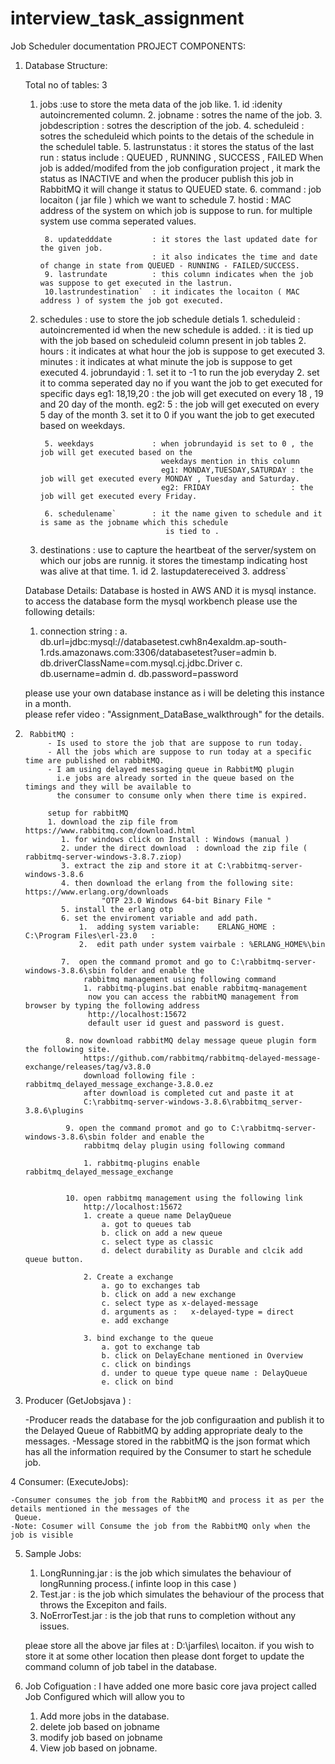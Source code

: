 # interview_task_assignment
Job Scheduler documentation
PROJECT COMPONENTS:

1. Database Structure:

	Total no of tables: 3
	1. jobs          				:use to store the meta data of the job like.
			1. id					:idenity autoincremented column.
			2. jobname				: sotres the name of the job.
			3. jobdescription		: sotres the description of the job.
			4. scheduleid			: sotres the scheduleid which points to the detais of the schedule in the schedulel table.
			5. lastrunstatus		: it stores the status of the last run : status include :
									  QUEUED , RUNNING , SUCCESS , FAILED
									  When job is added/modifed from the job configuration project ,
									  it mark the status as INACTIVE  and when the producer publish this job in RabbitMQ 
									  it will change it status to QUEUED state.
			6. command				: job locaiton ( jar file )  which we want to schedule
			7. hostid				: MAC address of the system on which job is suppose to run.
									  for multiple system use comma seperated values.
										
			8. updatedddate			: it stores the last updated date for the given job.
									: it also indicates the time and date of change in state from QUEUED - RUNNING - FAILED/SUCCESS.
			9. lastrundate			: this column indicates when the job was suppose to get executed in the lastrun.
			10.lastrundestination`	: it indicates the locaiton ( MAC address ) of system the job got executed.
										
										
	
	2. schedules 					: use to store the job schedule detials
			1. scheduleid			: autoincremented id when the new schedule is added.
									: it is tied up with the job based on scheduleid column present in job tables
			2. hours				: it indicates at what hour the job is suppose to get executed
			3. minutes				: it indicates at what minute the job is suppose to get executed
			4. jobrundayid			: 
									 1. set it to -1 to run the job everyday
									 2. set it to comma seperated day no if you want the job to get executed
									    for specific days 
									    eg1: 18,19,20 : the job will get executed on every 18 , 19 and 20 day of the month.
									    eg2: 5        : the job will get executed on every 5 day of the month
									 3. set it to 0 if you want the job to get executed based on weekdays.
									  
			5. weekdays				: when jobrundayid is set to 0 , the job will get executed based on the 
									  weekdays mention in this column
									  eg1: MONDAY,TUESDAY,SATURDAY : the job will get executed every MONDAY , Tuesday and Saturday.
									  eg2: FRIDAY				   : the job will get executed every Friday.
									   
			6. schedulename`		: it the name given to schedule and it is same as the jobname which this schedule
									   is tied to .
	
	
	3. destinations					: use to capture the heartbeat of the server/system on which our jobs are runnig.
									  it stores the timestamp indicating host was alive at that time.
			1. id
			2. lastupdatereceived
			3. address`
	
	Database Details:
	Database is hosted in AWS AND it is mysql instance.
	to access the database form the  mysql workbench please use the following details:
	
	1. connection string : 
		a. db.url=jdbc:mysql://databasetest.cwh8n4exaldm.ap-south-1.rds.amazonaws.com:3306/databasetest?user=admin
		b. db.driverClassName=com.mysql.cj.jdbc.Driver
		c. db.username=admin
		d. db.password=password	
	
	please use your own database instance as i will be deleting this instance in a month.		
please refer video : "Assignment_DataBase_walkthrough" for the details.


2.  	RabbitMQ : 
			- Is used to store the job that are suppose to run today.
			- All the jobs which are suppose to run today at a specific time are published on rabbitMQ.					  
			- I am using delayed messaging queue in RabbitMQ plugin  
			  i.e jobs are already sorted in the queue based on the timings and they will be available to 
			  the consumer to consume only when there time is expired. 
			
			setup for rabbitMQ
			1. download the zip file from https://www.rabbitmq.com/download.html
			   1. for windows click on Install : Windows (manual )
			   2. under the direct download  : download the zip file ( rabbitmq-server-windows-3.8.7.ziop)
			   3. extract the zip and store it at C:\rabbitmq-server-windows-3.8.6
			   4. then download the erlang from the following site: https://www.erlang.org/downloads 
						"OTP 23.0 Windows 64-bit Binary File "
			   5. install the erlang otp 
			   6. set the enviroment variable and add path.
			       1.  adding system variable:    ERLANG_HOME :  C:\Program Files\erl-23.0   :
				   2.  edit path under system vairbale : %ERLANG_HOME%\bin
				   
			   7.  open the command promot and go to C:\rabbitmq-server-windows-3.8.6\sbin folder and enable the
					rabbitmq management using following command
					1. rabbitmq-plugins.bat enable rabbitmq-management
					 now you can access the rabbitMQ management from browser by typing the following address
					 http://localhost:15672
					 default user id guest and password is guest.
					 
				8. now download rabbitMQ delay message queue plugin form the following site.
					https://github.com/rabbitmq/rabbitmq-delayed-message-exchange/releases/tag/v3.8.0
					download following file : rabbitmq_delayed_message_exchange-3.8.0.ez
					after download is completed cut and paste it at 
					C:\rabbitmq-server-windows-3.8.6\rabbitmq_server-3.8.6\plugins
					
				9. open the command promot and go to C:\rabbitmq-server-windows-3.8.6\sbin folder and enable the
					rabbitmq delay plugin using following command
					
					1. rabbitmq-plugins enable rabbitmq_delayed_message_exchange 
				
				
				10. open rabbitmq management using the following link
					http://localhost:15672
					1. create a queue name DelayQueue
						a. got to queues tab 
						b. click on add a new queue
						c. select type as classic
						d. delect durability as Durable and clcik add queue button.
						
					2. Create a exchange 
						a. go to exchanges tab
						b. click on add a new exchange
						c. select type as x-delayed-message
						d. arguments as :   x-delayed-type = direct
						e. add exchange
						
					3. bind exchange to the queue
						a. got to exchange tab
						b. click on DelayEchane mentioned in Overview
						c. click on bindings
						d. under to queue type queue name : DelayQueue
						e. click on bind
							
		
3.	Producer (GetJobsjava )	:
		
	-Producer reads the database for the job configuraation and publish it to the Delayed Queue of RabbitMQ
	 by adding appropriate dealy to the messages.
	-Message stored in the rabbitMQ is the json format which has all the information required by the Consumer to 
	 start he schedule job.
		
		
4	Consumer: (ExecuteJobs):
		
	-Consumer consumes the job from the RabbitMQ and process it as per the details mentioned in the messages of the 
	 Queue.
	-Note: Cosumer will Consume the job from the RabbitMQ only when the job is visible 



5.	Sample Jobs:
	1.	LongRunning.jar : is the job which simulates the behaviour of longRunning process.( infinte loop in this case )
	2.	Test.jar :  is the job which simulates the behaviour of the process that throws the Excepiton and fails.
	3.	NoErrorTest.jar : is the job that runs to completion without any issues.

	pleae store all the above jar files at : D:\jarfiles\ locaiton.
	if you wish to store it at some other location then please dont forget to update the command column of job tabel in the database.
		
		

6.	Job Cofiguation : 
	I have added one more basic core java project called Job Configured which will allow you to 
	1. Add more jobs in the database.
	2. delete job based on jobname
	3. modify job based on jobname
	4. View job based on jobname.





